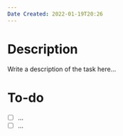 ```yaml
---
Date Created: 2022-01-19T20:26
---
```

# Description
Write a description of the task here...
# To-do
- [ ] ...
- [ ] ...
